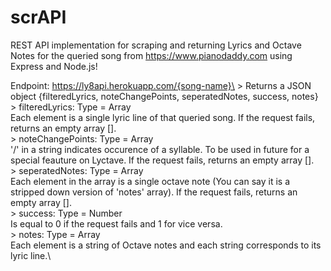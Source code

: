 # scrAPI
REST API implementation for scraping and returning Lyrics and Octave Notes for the queried song from https://www.pianodaddy.com using Express and Node.js!

Endpoint: https://ly8api.herokuapp.com/{song-name}\
    > Returns a JSON object {filteredLyrics, noteChangePoints, seperatedNotes, success, notes}\
        > filteredLyrics: Type = Array\
            Each element is a single lyric line of that queried song. If the request fails, returns an
            empty array [].\
        > noteChangePoints: Type = Array\
            '/' in a string indicates occurence of a syllable. To be used in future for a special feauture on Lyctave. If the request fails, returns an empty array [].\
        > seperatedNotes: Type = Array\
            Each element in the array is a single octave note (You can say it is a stripped down version of 'notes' array). If the request fails, returns an empty array [].\
        > success: Type = Number\
            Is equal to 0 if the request fails and 1 for vice versa.\
        > notes: Type = Array\
            Each element is a string of Octave notes and each string corresponds to its lyric line.\


